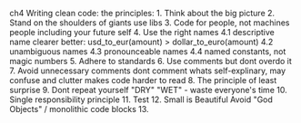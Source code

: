 ch4
  Writing clean code: the principles:
    1.  Think about the big picture
    2.  Stand on the shoulders of giants
            use libs
    3.  Code for people, not machines
            people including your future self
    4.  Use the right names
            4.1 descriptive name
                  clearer better: usd_to_eur(amount) > dollar_to_euro(amount) 
            4.2 unambiguous names
            4.3 pronounceable names
            4.4 named constants, not magic numbers
    5.  Adhere to standards
    6.  Use comments
            but dont overdo it
    7.  Avoid unnecessary comments
            dont comment whats self-explinary, may confuse and clutter makes code harder to read
    8.  The principle of least surprise
    9.  Dont repeat yourself
            "DRY"
            "WET" - waste everyone's time
    10. Single responsibility principle 
    11. Test
    12. Small is Beautiful
      Avoid "God Objects" / monolithic code blocks
    13. 
  
